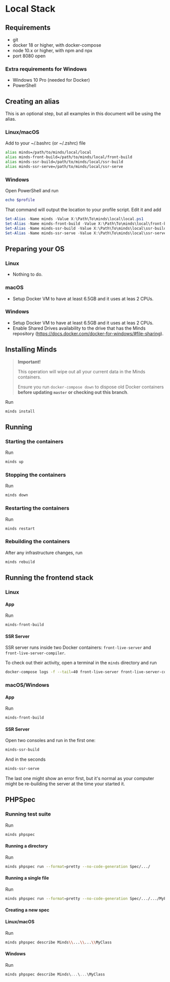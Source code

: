 # Local Stack

## Requirements
- git
- docker 18 or higher, with docker-compose
- node 10.x or higher, with npm and npx
- port 8080 open

### Extra requirements for Windows
- Windows 10 Pro (needed for Docker)
- PowerShell

## Creating an alias
This is an optional step, but all examples in this document will be using the alias.

### Linux/macOS
Add to your ~/.bashrc (or ~/.zshrc) file
```sh
alias minds=/path/to/minds/local/local
alias minds-front-build=/path/to/minds/local/front-build
alias minds-ssr-build=/path/to/minds/local/ssr-build
alias minds-ssr-serve=/path/to/minds/local/ssr-serve
```

### Windows
Open PowerShell and run
```powershell
echo $profile
```
That command will output the location to your profile script. Edit it and add
```powershell
Set-Alias -Name minds -Value X:\Path\To\minds\local\local.ps1
Set-Alias -Name minds-front-build -Value X:\Path\To\minds\local\front-build.ps1
Set-Alias -Name minds-ssr-build -Value X:\Path\To\minds\local\ssr-build.ps1
Set-Alias -Name minds-ssr-serve -Value X:\Path\To\minds\local\ssr-serve.ps1
```

## Preparing your OS

### Linux
- Nothing to do.

### macOS
- Setup Docker VM to have at least 6.5GB and it uses at leas 2 CPUs.

### Windows
- Setup Docker VM to have at least 6.5GB and it uses at leas 2 CPUs.
- Enable Shared Drives availability to the drive that has the Minds repository (https://docs.docker.com/docker-for-windows/#file-sharing).


## Installing Minds
> **Important!**
>
> This operation will wipe out all your current data in the Minds containers.
>
> Ensure you run `docker-compose down` to dispose old Docker containers **before updating `master` or checking out this branch**.

Run
```sh
minds install
```

## Running

### Starting the containers

Run
```sh
minds up
```

### Stopping the containers

Run
```sh
minds down
```

### Restarting the containers

Run
```sh
minds restart
```

### Rebuilding the containers
After any infrastructure changes, run
```sh
minds rebuild
```

## Running the frontend stack

### Linux

#### App
Run
```sh
minds-front-build
```

#### SSR Server
SSR server runs inside two Docker containers: `front-live-server` and `front-live-server-compiler`.

To check out their activity, open a terminal in the `minds` directory and run
```sh
docker-compose logs -f --tail=40 front-live-server front-live-server-compiler
```

### macOS/Windows

#### App
Run
```sh
minds-front-build
```

#### SSR Server
Open two consoles and run in the first one:
```sh
minds-ssr-build
```
And in the seconds
```sh
minds-ssr-serve
```

The last one might show an error first, but it's normal as your computer might be re-building the server at the time your started it.

## PHPSpec

### Running test suite
Run
```sh
minds phpspec
```

#### Running a directory
Run
```sh
minds phpspec run --format=pretty --no-code-generation Spec/.../
```

#### Running a single file
Run
```sh
minds phpspec run --format=pretty --no-code-generation Spec/.../.../MyFileSpec.php
```

#### Creating a new spec

#### Linux/macOS

Run
```sh
minds phpspec describe Minds\\...\\...\\MyClass
```

#### Windows

Run
```powershell
minds phpspec describe Minds\...\...\MyClass
```
